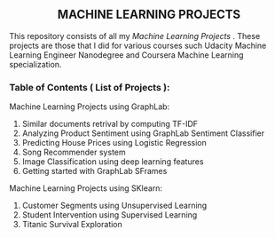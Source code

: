 ##                                               <h2 align = "center">**MACHINE LEARNING PROJECTS**</h2>

This repository consists of all my _Machine Learning Projects_ . These projects are those that I did for various
courses such Udacity Machine Learning Engineer Nanodegree and Coursera Machine Learning specialization.

### Table of Contents ( List of Projects ):

Machine Learning Projects using GraphLab:<br />
1. Similar documents retrival by computing TF-IDF<br />
2. Analyzing Product Sentiment using GraphLab Sentiment Classifier<br />
3. Predicting House Prices using Logistic Regression<br />
4. Song Recommender system<br />
5. Image Classification using deep learning features<br />
6. Getting started with GraphLab SFrames

Machine Learning Projects using SKlearn:
1. Customer Segments using Unsupervised Learning
2. Student Intervention using Supervised Learning
3. Titanic Survival Exploration

              
              
